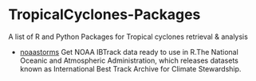 # TropicalCyclones-Packages
A list of R and Python Packages for Tropical cyclones retrieval &amp; analysis

* [noaastorms](https://github.com/basilesimon/noaastorms)
Get NOAA IBTrack data ready to use in R.The National Oceanic and Atmospheric Administration, which releases datasets known as International Best Track Archive for Climate Stewardship.



